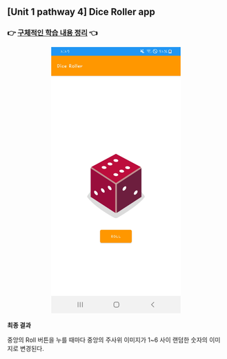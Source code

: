 ## [Unit 1 pathway 4] Dice Roller app

### 👉 [구체적인 학습 내용 정리](https://velog.io/@emily2307/Unit-1-Kotlin-basics-3) 👈

<center><img src="./images/main.png" width="300"/></center>

**최종 결과**

중앙의 Roll 버튼을 누를 때마다 중앙의 주사위 이미지가 1~6 사이 랜덤한 숫자의 이미지로 변경된다.



